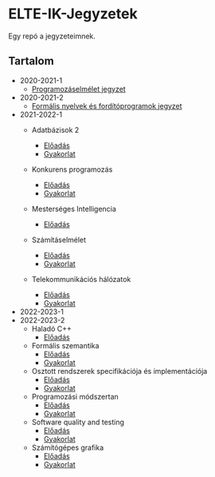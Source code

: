 # ELTE-IK-Jegyzetek
Egy repó a jegyzeteimnek. 

## Tartalom
- 2020-2021-1
  - [Programozáselmélet jegyzet](2020-2021-1/Programozáselmelet.md)
- 2020-2021-2
  - [Formális nyelvek és fordítóprogramok jegyzet](2020-2021-2/Formalis_nyelvek.md)
- 2021-2022-1
  - Adatbázisok 2
    - [Előadás](2021-2022-1/Adatbazisok2EA.md)
    - [Gyakorlat](2021-2022-1/Adatbazisok2GY.md)
    
  - Konkurens programozás
    - [Előadás](2021-2022-1/KonkurensEA.md)
    - [Gyakorlat](2021-2022-1/KonkurensGY.md)
    
  - Mesterséges Intelligencia
    - [Előadás](2021-2022-1/MIEA.md)
    
  - Számításelmélet
    - [Előadás](2021-2022-1/SzamelmEA.md)
    - [Gyakorlat](2021-2022-1/SzamelmGY.md)
    
  - Telekommunikációs hálózatok
    - [Előadás](2021-2022-1/TelekomEA.md)
    - [Gyakorlat](2021-2022-1/TelekomGY.md)
- 2022-2023-1
- 2022-2023-2
  - Haladó C++
    - [Előadás](2022-2023-2/CPPEA.md)
  - Formális szemantika
    - [Előadás](2022-2023-2/FormSzemEA.md)
    - [Gyakorlat](2022-2023-2/FormSzemGY.md)
  - Osztott rendszerek specifikációja és implementációja
    - [Előadás](2022-2023-2/ORSIEA.md)
    - [Gyakorlat](2022-2023-2/ORSIGY.md)
  - Programozási módszertan
    - [Előadás](2022-2023-2/ProgModEA.md)
    - [Gyakorlat](2022-2023-2/ProgModGY.md)
  - Software quality and testing
    - [Előadás](2022-2023-2/SQATEA.md)
    - [Gyakorlat](2022-2023-2/SQATGY.md)
  - Számítógépes grafika
    - [Előadás](2022-2023-2/SzamGrafEA.md)
    - [Gyakorlat](2022-2023-2/SzamGrafGY.md)


